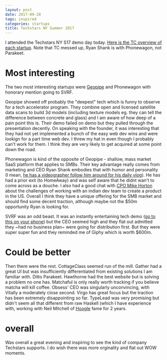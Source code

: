 ```yaml
---
layout: post
date: 2017-09-28
tags: inspired
categories: startups
title: Techstars NY Summer 2017
---
```


I attended the Techstars NY S17 demo day today. [Here is the TC overview of each startup](https://techcrunch.com/2017/09/28/techstars-nyc-summer-2017/). Note that TC messed up, Ryan Shank is with Phonewagon, not Parakeet.

# Most interesting

The two most interesting startups were [Geopipe](https://geopi.pe/) and Phonewagon with honorary mention going to SVRF.

Geopipe showed off probably the "deepest" tech which is funny to observe for a tech accelerator program. They combine open and licensed satellite data scans to build 3d models (including texture models eg. they can tell the difference between concrete and glass) and I am aware of how deep of a pain point this is. Their demo failed on demo but they pulled through the presentation decently. On speaking with the founder, it was interesting that they had not yet implemented a bunch of the easy web dev wins and were lookign for a part time web dev. I threw my hat in even though I probably can't work for them. I think they are very likely to get acquired at some point down the road.

Phonewagon is kind of the opposite of Geopipe - shallow, mass market SaaS platform that applies to SMBs. Their key advantage really comes from marketing and CEO Ryan Shank embodies that with humor and personality (I mean, [he has a videographer follow him around for his daily vlog](https://twitter.com/ryanashank)). He has had a prior exit (to HomeAway) and was self aware that he didnt wan't to come across as a douche. I also had a good chat with [CPO Mike Horton](https://www.themikehorton.com/) about the challenges of working with an indian dev team to create a product in the US. Overall I think they have a unique offering for the SMB market and should find some decent traction, although maybe not the $50m opportunity Ryan is looking for.

SVRF was an odd beast. It was an instantly entertaining tech demo ([go to this on your phone](https://www.svrf.com/)) but the CEO seemed high and they flat out admitted they ~had no business plan~ were going for distribution first. But they were super super fun and they reminded me of Giphy which is worth $600m.

# Could be better

Then there were the rest. CottageClass seemed run of the mill. Gather had a great UI but was insufficiently differentiated from existing solutions I am familiar with. Ditto Parakeet. Hawthorne had the best website but is solving a problem no one has. Matchaful is only really worth tracking if you believe matcha will kill coffee. Obsess' CEO was singularly unconvincing, with Vitally a moderately close second. Virgo has great focus but the traction has been extremely disappointing so far. TypeLead was very promising but didn't seem all that different from raw Haskell (which I have experience with, working with Neil Mitchell of [Hoogle](https://www.haskell.org/hoogle/) fame for 2 years.

# overall

Was overall a great evening and inspiring to see the kind of company Techstars supports. I do wish there was more orginality and flat out WOW moments.

